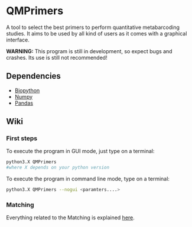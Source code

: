 # QMPrimers
A tool to select the best primers to perform quantitative metabarcoding studies. It aims to be used by all kind of users as it comes with a graphical interface.

**WARNING:** This program is still in development, so expect bugs and crashes. Its use is still not recommended!

## Dependencies

- [Biopython](https://biopython.org)
- [Numpy](http://www.numpy.org)
- [Pandas](https://pandas.pydata.org)

## Wiki
### First steps
To execute the program in GUI mode, just type on a terminal:
```bash
python3.X QMPrimers
#where X depends on your python version
```

To execute the program in command line mode, type on a terminal:
```bash
python3.X QMPrimers --nogui <paramters....>
```

### Matching
Everything related to the Matching is explained [here](https://github.com/dsoldevila/QMPrimers/wiki/Matching).




